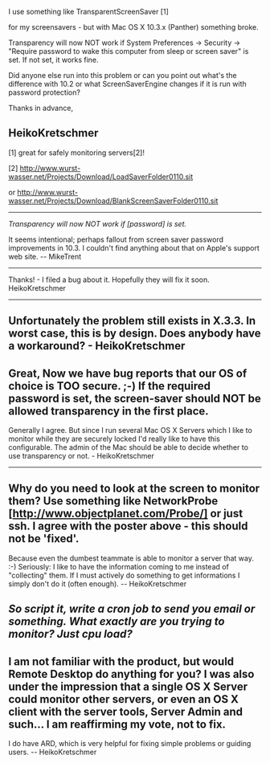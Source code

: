 I use something like TransparentScreenSaver  [1]

for my screensavers - but with Mac OS X 10.3.x (Panther) something broke.

Transparency will now NOT work if System Preferences -> Security -> "Require password to wake this computer from sleep or screen saver" is set. If not set, it works fine.

Did anyone else run into this problem or can you point out what's the difference with 10.2 or what ScreenSaverEngine changes if it is run with password protection?

Thanks in advance,

HeikoKretschmer
----
[1] great for safely monitoring servers[2]!

[2] http://www.wurst-wasser.net/Projects/Download/LoadSaverFolder0110.sit

or http://www.wurst-wasser.net/Projects/Download/BlankScreenSaverFolder0110.sit

----

*Transparency will now NOT work if [password] is set.*

It seems intentional; perhaps fallout from screen saver password improvements in 10.3. I couldn't find anything about that on Apple's support web site. -- MikeTrent

----
Thanks! - I filed a bug about it. Hopefully they will fix it soon. HeikoKretschmer

----
Unfortunately the problem still exists in X.3.3. In worst case, this is by design. Does anybody have a workaround? - HeikoKretschmer
----
Great, Now we have bug reports that our OS of choice is TOO secure. ;-) If the required password is set, the screen-saver should NOT be allowed transparency in the first place.
----
Generally I agree. But since I run several Mac OS X Servers which I like to monitor while they are securely locked I'd really like to have this configurable. The admin of the Mac should be able to decide whether to use transparency or not. - HeikoKretschmer

----

Why do you need to look at the screen to monitor them? Use something like NetworkProbe [http://www.objectplanet.com/Probe/] or just ssh. I agree with the poster above - this should not be 'fixed'.
----
Because even the dumbest teammate is able to monitor a server that way. :-) Seriously: I like to have the information coming to me instead of "collecting" them. If I must actively do something to get informations I simply don't do it (often enough). -- HeikoKretschmer

*So script it, write a cron job to send you email or something. What exactly are you trying to monitor? Just cpu load?*
----
I am not familiar with the product, but would Remote Desktop do anything for you? I was also under the impression that a single OS X Server could monitor other servers, or even an OS X client with the server tools, Server Admin and such... I am reaffirming my vote, not to fix.
----
I do have ARD, which is very helpful for fixing simple problems or guiding users. -- HeikoKretschmer
